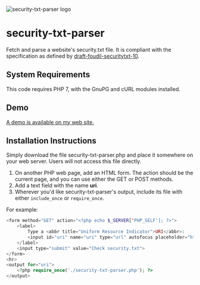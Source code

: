 ![security-txt-parser logo](https://repository-images.githubusercontent.com/208955711/03aa0100-6ca8-11ea-972d-e27719dbae5e)

# security-txt-parser
Fetch and parse a website's security.txt file.  It is compliant with the specification as defined by [draft-foudil-securitytxt-10](https://tools.ietf.org/html/draft-foudil-securitytxt-10).

## System Requirements
This code requires PHP 7, with the GnuPG and cURL modules installed.

## Demo
[A demo is available on my web site.](https://colincogle.name/made/security-txt-parser/)

## Installation Instructions
Simply download the file security-txt-parser.php and place it somewhere on your web server.  Users will not access this file directly.

1. On another PHP web page, add an HTML form. The action should be the current page, and you can use either the GET or POST methods.
2. Add a text field with the name **uri**.
3. Wherever you'd like security-txt-parser's output, include its file with either `include_once` or `require_once`.

For example:
````php
<form method="GET" action="<?php echo $_SERVER['PHP_SELF']; ?>">
    <label>
        Type a <abbr title="Uniform Resource Indicator">URI</abbr>:
        <input id="uri" name="uri" type="url" autofocus placeholder="https://example.com" pattern="^https?:\/\/.*" value="<?php echo $_REQUEST['uri'] ?? ''; ?>">
    </label>
    <input type="submit" value="Check security.txt">
</form>
<hr>
<output for="uri">
    <?php require_once('./security-txt-parser.php'); ?>
</output>
````